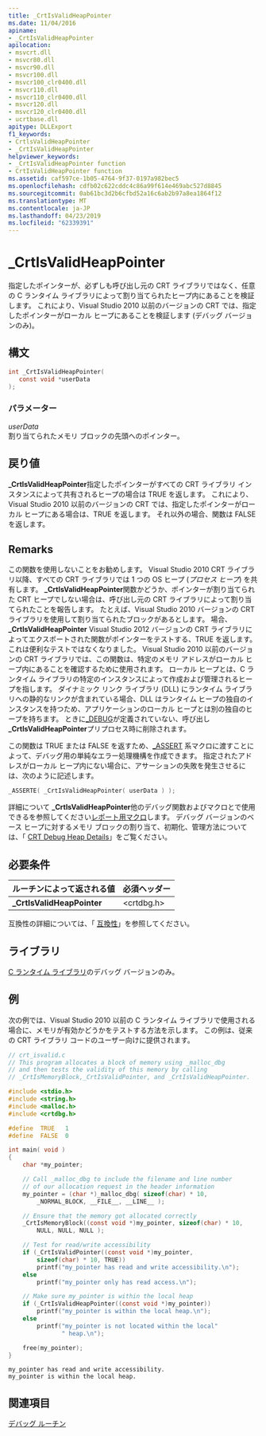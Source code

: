 ```yaml
---
title: _CrtIsValidHeapPointer
ms.date: 11/04/2016
apiname:
- _CrtIsValidHeapPointer
apilocation:
- msvcrt.dll
- msvcr80.dll
- msvcr90.dll
- msvcr100.dll
- msvcr100_clr0400.dll
- msvcr110.dll
- msvcr110_clr0400.dll
- msvcr120.dll
- msvcr120_clr0400.dll
- ucrtbase.dll
apitype: DLLExport
f1_keywords:
- CrtlsValidHeapPointer
- _CrtIsValidHeapPointer
helpviewer_keywords:
- _CrtIsValidHeapPointer function
- CrtIsValidHeapPointer function
ms.assetid: caf597ce-1b05-4764-9f37-0197a982bec5
ms.openlocfilehash: cdfb02c622cddc4c86a99f614e469abc527d8845
ms.sourcegitcommit: 0ab61bc3d2b6cfbd52a16c6ab2b97a8ea1864f12
ms.translationtype: MT
ms.contentlocale: ja-JP
ms.lasthandoff: 04/23/2019
ms.locfileid: "62339391"
---
```

# <a name="crtisvalidheappointer"></a>_CrtIsValidHeapPointer

指定したポインターが、必ずしも呼び出し元の CRT ライブラリではなく、任意の C ランタイム ライブラリによって割り当てられたヒープ内にあることを検証します。 これにより、Visual Studio 2010 以前のバージョンの CRT では、指定したポインターがローカル ヒープにあることを検証します (デバッグ バージョンのみ)。

## <a name="syntax"></a>構文

```C
int _CrtIsValidHeapPointer(
   const void *userData
);
```

### <a name="parameters"></a>パラメーター

*userData*<br/>
割り当てられたメモリ ブロックの先頭へのポインター。

## <a name="return-value"></a>戻り値

**_CrtIsValidHeapPointer**指定したポインターがすべての CRT ライブラリ インスタンスによって共有されるヒープの場合は TRUE を返します。 これにより、Visual Studio 2010 以前のバージョンの CRT では、指定したポインターがローカル ヒープにある場合は、TRUE を返します。 それ以外の場合、関数は FALSE を返します。

## <a name="remarks"></a>Remarks

この関数を使用しないことをお勧めします。 Visual Studio 2010 CRT ライブラリ以降、すべての CRT ライブラリでは 1 つの OS ヒープ (*プロセス ヒープ*) を共有します。 **_CrtIsValidHeapPointer**関数かどうか、ポインターが割り当てられた CRT ヒープでしない場合は、呼び出し元の CRT ライブラリによって割り当てられたことを報告します。 たとえば、Visual Studio 2010 バージョンの CRT ライブラリを使用して割り当てられたブロックがあるとします。 場合、 **_CrtIsValidHeapPointer** Visual Studio 2012 バージョンの CRT ライブラリによってエクスポートされた関数がポインターをテストする、TRUE を返します。 これは便利なテストではなくなりました。 Visual Studio 2010 以前のバージョンの CRT ライブラリでは、この関数は、特定のメモリ アドレスがローカル ヒープ内にあることを確認するために使用されます。 ローカル ヒープとは、C ランタイム ライブラリの特定のインスタンスによって作成および管理されるヒープを指します。 ダイナミック リンク ライブラリ (DLL) にランタイム ライブラリへの静的なリンクが含まれている場合、DLL はランタイム ヒープの独自のインスタンスを持つため、アプリケーションのローカル ヒープとは別の独自のヒープを持ちます。 ときに[_DEBUG](../../c-runtime-library/debug.md)が定義されていない、呼び出し **_CrtIsValidHeapPointer**プリプロセス時に削除されます。

この関数は TRUE または FALSE を返すため、[_ASSERT](assert-asserte-assert-expr-macros.md) 系マクロに渡すことによって、デバッグ用の単純なエラー処理機構を作成できます。 指定されたアドレスがローカル ヒープ内にない場合に、アサーションの失敗を発生させるには、次のように記述します。

```C
_ASSERTE( _CrtIsValidHeapPointer( userData ) );
```

詳細について **_CrtIsValidHeapPointer**他のデバッグ関数およびマクロとで使用できるを参照してください[レポート用マクロ](/visualstudio/debugger/macros-for-reporting)します。 デバッグ バージョンのベース ヒープに対するメモリ ブロックの割り当て、初期化、管理方法については、「 [CRT Debug Heap Details](/visualstudio/debugger/crt-debug-heap-details)」をご覧ください。

## <a name="requirements"></a>必要条件

|ルーチンによって返される値|必須ヘッダー|
|-------------|---------------------|
|**_CrtIsValidHeapPointer**|\<crtdbg.h>|

互換性の詳細については、「 [互換性](../../c-runtime-library/compatibility.md)」を参照してください。

## <a name="libraries"></a>ライブラリ

[C ランタイム ライブラリ](../../c-runtime-library/crt-library-features.md)のデバッグ バージョンのみ。

## <a name="example"></a>例

次の例では、Visual Studio 2010 以前の C ランタイム ライブラリで使用される場合に、メモリが有効かどうかをテストする方法を示します。 この例は、従来の CRT ライブラリ コードのユーザー向けに提供されます。

```C
// crt_isvalid.c
// This program allocates a block of memory using _malloc_dbg
// and then tests the validity of this memory by calling
// _CrtIsMemoryBlock,_CrtIsValidPointer, and _CrtIsValidHeapPointer.

#include <stdio.h>
#include <string.h>
#include <malloc.h>
#include <crtdbg.h>

#define  TRUE   1
#define  FALSE  0

int main( void )
{
    char *my_pointer;

    // Call _malloc_dbg to include the filename and line number
    // of our allocation request in the header information
    my_pointer = (char *)_malloc_dbg( sizeof(char) * 10,
        _NORMAL_BLOCK, __FILE__, __LINE__ );

    // Ensure that the memory got allocated correctly
    _CrtIsMemoryBlock((const void *)my_pointer, sizeof(char) * 10,
        NULL, NULL, NULL );

    // Test for read/write accessibility
    if (_CrtIsValidPointer((const void *)my_pointer,
        sizeof(char) * 10, TRUE))
        printf("my_pointer has read and write accessibility.\n");
    else
        printf("my_pointer only has read access.\n");

    // Make sure my_pointer is within the local heap
    if (_CrtIsValidHeapPointer((const void *)my_pointer))
        printf("my_pointer is within the local heap.\n");
    else
        printf("my_pointer is not located within the local"
               " heap.\n");

    free(my_pointer);
}
```

```Output
my_pointer has read and write accessibility.
my_pointer is within the local heap.
```

## <a name="see-also"></a>関連項目

[デバッグ ルーチン](../../c-runtime-library/debug-routines.md)<br/>
